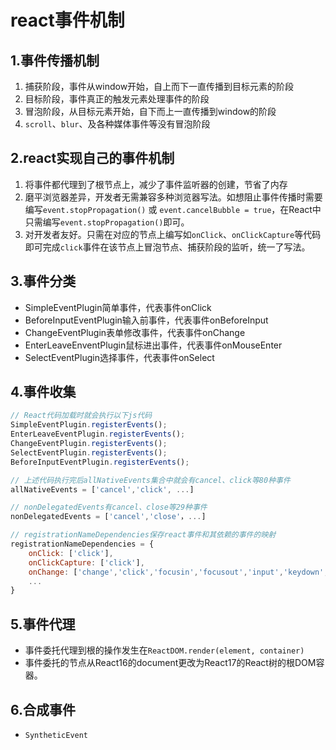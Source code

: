 # react事件机制
## 1.事件传播机制
1. 捕获阶段，事件从window开始，自上而下一直传播到目标元素的阶段
2. 目标阶段，事件真正的触发元素处理事件的阶段
3. 冒泡阶段，从目标元素开始，自下而上一直传播到window的阶段
4. `scroll`、`blur`、及各种媒体事件等没有冒泡阶段
## 2.react实现自己的事件机制
1. 将事件都代理到了根节点上，减少了事件监听器的创建，节省了内存
2. 磨平浏览器差异，开发者无需兼容多种浏览器写法。如想阻止事件传播时需要编写`event.stopPropagation()` 或 `event.cancelBubble = true`，在React中只需编写`event.stopPropagation()`即可。
3. 对开发者友好。只需在对应的节点上编写如`onClick`、`onClickCapture`等代码即可完成`click`事件在该节点上冒泡节点、捕获阶段的监听，统一了写法。
## 3.事件分类
- SimpleEventPlugin简单事件，代表事件onClick
- BeforeInputEventPlugin输入前事件，代表事件onBeforeInput
- ChangeEventPlugin表单修改事件，代表事件onChange
- EnterLeaveEnventPlugin鼠标进出事件，代表事件onMouseEnter
- SelectEventPlugin选择事件，代表事件onSelect
## 4.事件收集
```js
// React代码加载时就会执行以下js代码
SimpleEventPlugin.registerEvents();
EnterLeaveEventPlugin.registerEvents();
ChangeEventPlugin.registerEvents();
SelectEventPlugin.registerEvents();
BeforeInputEventPlugin.registerEvents();

// 上述代码执行完后allNativeEvents集合中就会有cancel、click等80种事件
allNativeEvents = ['cancel','click', ...]

// nonDelegatedEvents有cancel、close等29种事件
nonDelegatedEvents = ['cancel','close'，...]

// registrationNameDependencies保存react事件和其依赖的事件的映射
registrationNameDependencies = {
    onClick: ['click'],
    onClickCapture: ['click'],
    onChange: ['change','click','focusin','focusout','input','keydown','keyup','selectionchange'],
    ...
}
```
## 5.事件代理
- 事件委托代理到根的操作发生在`ReactDOM.render(element, container)`
- 事件委托的节点从React16的document更改为React17的React树的根DOM容器。
## 6.合成事件
- `SyntheticEvent`